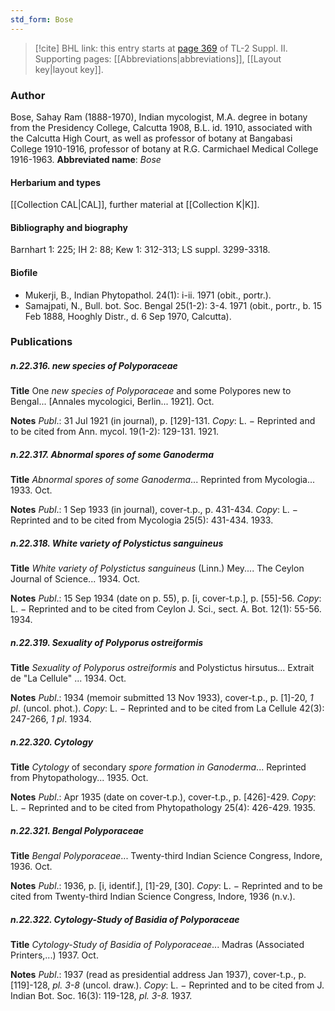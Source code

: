 ```yaml
---
std_form: Bose
---
```


> [!cite] BHL link: this entry starts at [page 369](https://www.biodiversitylibrary.org/page/33265566) of TL-2 Suppl. II.
> Supporting pages: [[Abbreviations|abbreviations]], [[Layout key|layout key]].

### Author

Bose, Sahay Ram (1888-1970), Indian mycologist, M.A. degree in botany from the Presidency College, Calcutta 1908, B.L. id. 1910, associated with the Calcutta High Court, as well as professor of botany at Bangabasi College 1910-1916, professor of botany at R.G. Carmichael Medical College 1916-1963. 
**Abbreviated name**: *Bose*

#### Herbarium and types

[[Collection CAL|CAL]], further material at [[Collection K|K]].

#### Bibliography and biography

Barnhart 1: 225; IH 2: 88; Kew 1: 312-313; LS suppl. 3299-3318.

#### Biofile

- Mukerji, B., Indian Phytopathol. 24(1): i-ii. 1971 (obit., portr.).
- Samajpati, N., Bull. bot. Soc. Bengal 25(1-2): 3-4. 1971 (obit., portr., b. 15 Feb 1888, Hooghly Distr., d. 6 Sep 1970, Calcutta).

### Publications

##### n.22.316. new species of Polyporaceae

**Title**
One *new species of Polyporaceae* and some Polypores new to Bengal... \[Annales mycologici, Berlin... 1921\]. Oct.

**Notes**
*Publ*.: 31 Jul 1921 (in journal), p. \[129\]-131. *Copy*: L. − Reprinted and to be cited from Ann. mycol. 19(1-2): 129-131. 1921.

##### n.22.317. Abnormal spores of some Ganoderma

**Title**
*Abnormal spores of some Ganoderma*... Reprinted from Mycologia... 1933. Oct.

**Notes**
*Publ*.: 1 Sep 1933 (in journal), cover-t.p., p. 431-434. *Copy*: L. − Reprinted and to be cited from Mycologia 25(5): 431-434. 1933.

##### n.22.318. White variety of Polystictus sanguineus

**Title**
*White variety of Polystictus sanguineus* (Linn.) Mey.... The Ceylon Journal of Science... 1934. Oct.

**Notes**
*Publ*.: 15 Sep 1934 (date on p. 55), p. \[i, cover-t.p.\], p. \[55\]-56. *Copy*: L. − Reprinted and to be cited from Ceylon J. Sci., sect. A. Bot. 12(1): 55-56. 1934.

##### n.22.319. Sexuality of Polyporus ostreiformis

**Title**
*Sexuality of Polyporus ostreiformis* and Polystictus hirsutus... Extrait de "La Cellule" ... 1934. Oct.

**Notes**
*Publ*.: 1934 (memoir submitted 13 Nov 1933), cover-t.p., p. \[1\]-20, *1 pl*. (uncol. phot.). *Copy*: L. − Reprinted and to be cited from La Cellule 42(3): 247-266, *1 pl*. 1934.

##### n.22.320. Cytology

**Title**
*Cytology* of secondary *spore formation in Ganoderma*... Reprinted from Phytopathology... 1935. Oct.

**Notes**
*Publ*.: Apr 1935 (date on cover-t.p.), cover-t.p., p. \[426\]-429. *Copy*: L. − Reprinted and to be cited from Phytopathology 25(4): 426-429. 1935.

##### n.22.321. Bengal Polyporaceae

**Title**
*Bengal Polyporaceae*... Twenty-third Indian Science Congress, Indore, 1936. Oct.

**Notes**
*Publ*.: 1936, p. \[i, identif.\], \[1\]-29, \[30\]. *Copy*: L. − Reprinted and to be cited from Twenty-third Indian Science Congress, Indore, 1936 (n.v.).

##### n.22.322. Cytology-Study of Basidia of Polyporaceae

**Title**
*Cytology-Study of Basidia of Polyporaceae*... Madras (Associated Printers,...) 1937. Oct.

**Notes**
*Publ*.: 1937 (read as presidential address Jan 1937), cover-t.p., p. \[119\]-128, *pl. 3-8* (uncol. draw.). *Copy*: L. − Reprinted and to be cited from J. Indian Bot. Soc. 16(3): 119-128, *pl. 3-8.* 1937.

